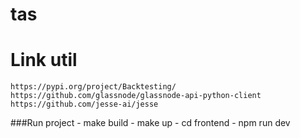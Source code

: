 # tas

# Link util
    https://pypi.org/project/Backtesting/
    https://github.com/glassnode/glassnode-api-python-client
    https://github.com/jesse-ai/jesse

###Run project
    - make build
    - make up
    - cd frontend
    - npm run dev
